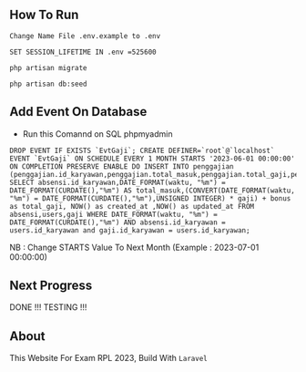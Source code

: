 
## How To Run
`Change Name File .env.example to .env`

`SET SESSION_LIFETIME IN .env =525600`

`php artisan migrate`

`php artisan db:seed`

## Add Event On Database
- Run this Comannd on SQL phpmyadmin
```
DROP EVENT IF EXISTS `EvtGaji`; CREATE DEFINER=`root`@`localhost` EVENT `EvtGaji` ON SCHEDULE EVERY 1 MONTH STARTS '2023-06-01 00:00:00' ON COMPLETION PRESERVE ENABLE DO INSERT INTO penggajian (penggajian.id_karyawan,penggajian.total_masuk,penggajian.total_gaji,penggajian.created_at,penggajian.updated_at) SELECT absensi.id_karyawan,DATE_FORMAT(waktu, "%m") = DATE_FORMAT(CURDATE(),"%m") AS total_masuk,(CONVERT(DATE_FORMAT(waktu, "%m") = DATE_FORMAT(CURDATE(),"%m"),UNSIGNED INTEGER) * gaji) + bonus as total_gaji, NOW() as created_at ,NOW() as updated_at FROM absensi,users,gaji WHERE DATE_FORMAT(waktu, "%m") = DATE_FORMAT(CURDATE(),"%m") AND absensi.id_karyawan = users.id_karyawan and gaji.id_karyawan = users.id_karyawan;
```
NB : Change STARTS Value To Next Month (Example : 2023-07-01 00:00:00)

## Next Progress
 DONE !!! TESTING !!!


## About
This Website For Exam RPL 2023, Build With `Laravel`
